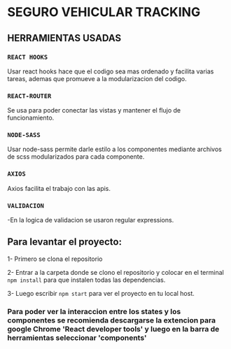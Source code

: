 # SEGURO VEHICULAR TRACKING
## HERRAMIENTAS USADAS
### `REACT HOOKS`
  Usar react hooks hace que el codigo sea mas ordenado y facilita varias tareas, ademas que promueve a la modularizacion del codigo.
### `REACT-ROUTER`
 Se usa para poder conectar las vistas y mantener el flujo de funcionamiento.
### `NODE-SASS`
  Usar node-sass permite darle estilo a los componentes mediante archivos de scss modularizados para cada componente.
### `AXIOS`
  Axios facilita el trabajo con las apis.

  ### `VALIDACION`
  -En la logica de validacion se usaron regular expressions.
  
  
 ## Para levantar el proyecto:
 1- Primero se clona el repositorio 
 
 2- Entrar a la carpeta donde se clono el repositorio y colocar en el terminal `npm install` para que instalen todas las dependencias.
 
 3- Luego escribir `npm start` para ver el proyecto en tu local host.
 
### Para poder ver la interaccion entre los states y los componentes se recomienda descargarse la extencion para google Chrome 'React developer tools' y luego en la barra de herramientas seleccionar 'components'

